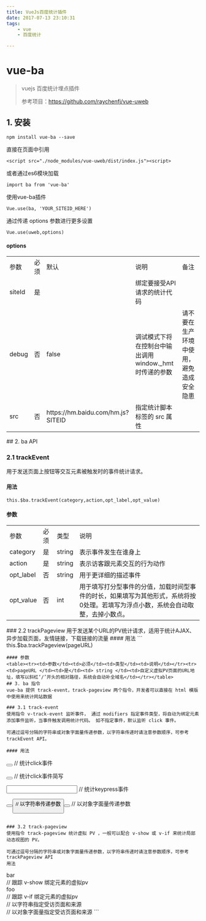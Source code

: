 ```yaml
---
title: VueJs百度统计插件
date: 2017-07-13 23:10:31
tags:
    - vue
    - 百度统计

---
```


# vue-ba

> vuejs 百度统计埋点插件
>
> 参考项目：https://github.com/raychenfj/vue-uweb

## 1. 安装

```
npm install vue-ba --save

```
直接在页面中引用
```
<script src="./node_modules/vue-uweb/dist/index.js"><script>
```

或者通过es6模块加载

```
import ba from 'vue-ba'

```
使用vue-ba插件

```
Vue.use(ba, 'YOUR_SITEID_HERE')

```
通过传递 options 参数进行更多设置

```
Vue.use(uweb,options)

```
#### options
<table><tr><td>参数</td><td>必须</td><td>默认</td><td>说明</td><td>备注</td></tr><tr><td>siteId</td><td>是</td><td></td><td>绑定要接受API请求的统计代码</td><td></td></tr><tr><td> debug </td><td>否</td><td>false</td><td>调试模式下将在控制台中输出调用window._hmt时传递的参数</td><td>请不要在生产环境中使用，避免造成安全隐患</td></tr><tr><td> src </td><td>否</td><td>https://hm.baidu.com/hm.js?SITEID</td><td>指定统计脚本标签的 src 属性</td><td></td></tr></table>
## 2. ba API

### 2.1 trackEvent
用于发送页面上按钮等交互元素被触发时的事件统计请求。
#### 用法
```
this.$ba.trackEvent(category,action,opt_label,opt_value)
```
#### 参数
<table><tr><td>参数</td><td>必须</td><td>类型</td><td>说明</td></tr><tr><td> category </td><td>是</td><td> string </td><td>表示事件发生在谁身上</td></tr>
<tr><td> action </td><td>是</td><td> string </td><td>表示访客跟元素交互的行为动作</td></tr><tr><td> opt_label </td><td>否</td><td> string </td><td>用于更详细的描述事件</td></tr><tr><td> opt_value </td><td>否</td><td> int </td><td>用于填写打分型事件的分值，加载时间型事件的时长，如果填写为其他形式，系统将按0处理。若填写为浮点小数，系统会自动取整，去掉小数点。</td></tr></table>
### 2.2 trackPageview
用于发送某个URL的PV统计请求，适用于统计AJAX、异步加载页面，友情链接，下载链接的流量
#### 用法
```
this.$ba.trackPageview(pageURL)

```
#### 参数
<table><tr><td>参数</td><td>必须</td><td>类型</td><td>说明</td></tr><tr><td>pageURL </td><td>是</td><td> string </td><td>自定义虚拟PV页面的URL地址，填写以斜杠‘/’开头的相对路径，系统会自动补全域名</td></tr></table>
## 3. ba 指令
vue-ba 提供 track-event，track-pageview 两个指令，开发者可以直接在 html 模版中使用来统计网站数据

### 3.1 track-event
使用指令 v-track-event 监听事件， 通过 modifiers 指定事件类型，将自动为绑定元素添加事件监听，当事件触发调用统计代码。 如不指定事件，默认监听 click 事件。

可通过逗号分隔的字符串或对象字面量传递参数，以字符串传递时请注意参数顺序，可参考trackEvent API。

#### 用法
```
<button v-track-event.click="'category, action''"></button> // 统计click事件

<button v-track-event="'category, action'"></button> // 统计click事件简写

<input v-track-event.keypress="'category, action'"> // 统计keypress事件

<button v-track-event="'category, action, opt_label, opt_value'"><button> // 以字符串传递参数

<button v-track-event="{category:'event', action:'click'}"></button> // 以对象字面量传递参数
```

### 3.2 track-pageview
使用指令 track-pageview 统计虚拟 PV ，一般可以配合 v-show 或 v-if 来统计局部动态视图的 PV。

可通过逗号分隔的字符串或对象字面量传递参数，以字符串传递时请注意参数顺序，可参考trackPageview API
用法

```
<div v-show="show" v-track-pageview="'/bar'">bar</div> //  跟踪 v-show 绑定元素的虚拟pv

<div v-if="show" v-track-pageview="'/foo'">foo</div> // 跟踪 v-if 绑定元素的虚拟pv

<div v-track-pageview="'/tar'"></div> // 以字符串指定受访页面和来源

<div v-track-pageview="{pageURL:'/zoo''}"></div> // 以对象字面量指定受访页面和来源
```
